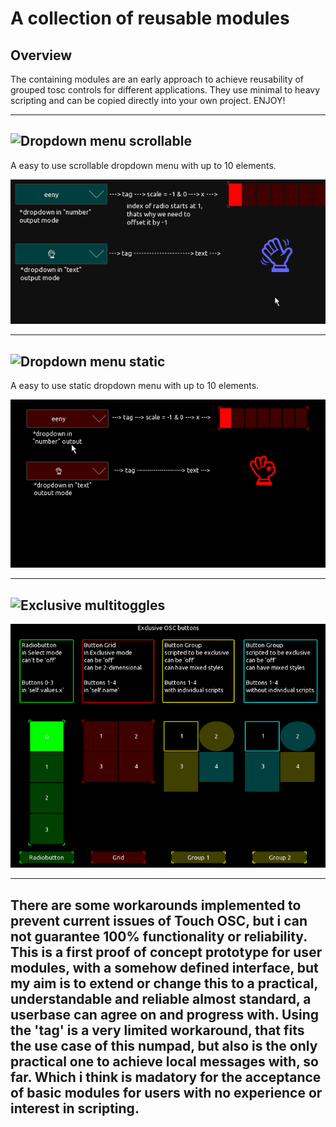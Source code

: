 # A collection of reusable modules

## Overview

The containing modules are an early approach to achieve reusability of grouped tosc controls for different applications. They use minimal to heavy scripting and can be copied directly into your own project. ENJOY!

---

## ![Dropdown menu scrollable](dropdown_scroll/)

A easy to use scrollable dropdown menu with up to 10 elements.

![dropdown_scroll](dropdown_scroll/pics/preview.gif)

---

## ![Dropdown menu static](dropdown_static/)

A easy to use static dropdown menu with up to 10 elements.

![dropdown_static](dropdown_static/pics/preview.gif)

---

## ![Exclusive multitoggles](multitoggle/)


![multitoggles](multitoggle/pics/Animation.gif)

---
There are some workarounds implemented to prevent current issues of Touch OSC, but i can not guarantee 100% functionality or reliability. 
This is a first proof of concept prototype for user modules, with a somehow defined interface, but my aim is to extend or change this to a practical, understandable and reliable almost standard, a userbase can agree on and progress with. 
Using the 'tag' is a very limited workaround, that fits the use case of this numpad, but also is the only practical one to achieve local messages with, so far. Which i think is madatory for the acceptance of basic modules for users with no experience or interest in scripting.
---








